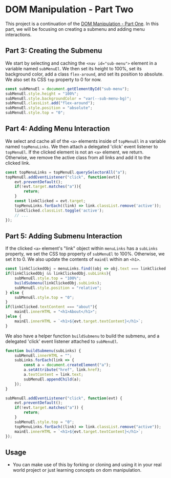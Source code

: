 # DOM Manipulation - Part Two

This project is a continuation of the [DOM Manipulation - Part One](https://github.com/homdahal997/Dom-manipulation-lab). In this part, we will be focusing on creating a submenu and adding menu interactions.

## Part 3: Creating the Submenu

We start by selecting and caching the `<nav id="sub-menu">` element in a variable named `subMenuEl`. We then set its height to 100%, set its background color, add a class `flex-around`, and set its position to absolute. We also set its CSS `top` property to 0 for now.

```javascript
const subMenuEl = document.getElementById("sub-menu");
subMenuEl.style.height = "100%";
subMenuEl.style.backgroundColor = "var(--sub-menu-bg)";
subMenuEl.classList.add("flex-around");
subMenuEl.style.position = "absolute";
subMenuEl.style.top = "0";
```

## Part 4: Adding Menu Interaction

We select and cache all of the `<a>` elements inside of `topMenuEl` in a variable named `topMenuLinks`. We then attach a delegated 'click' event listener to `topMenuEl`. If the clicked element is not an `<a>` element, we return. Otherwise, we remove the active class from all links and add it to the clicked link.

```javascript
const topMenuLinks = topMenuEl.querySelectorAll("a");
topMenuEl.addEventListener("click", function(evt){
    evt.preventDefault();
    if(!evt.target.matches("a")){
        return;
    }
    const linkClicked = evt.target;
    topMenuLinks.forEach((link) => link.classList.remove('active'));
    linkClicked.classList.toggle('active');
    // ...
});
```

## Part 5: Adding Submenu Interaction

If the clicked `<a>` element's "link" object within `menuLinks` has a `subLinks` property, we set the CSS top property of `subMenuEl` to 100%. Otherwise, we set it to 0. We also update the contents of `mainEl` within an `<h1>`.

```javascript
const linkClickedObj = menuLinks.find((obj => obj.text === linkClicked.textContent));
if(linkClickedObj && linkClickedObj.subLinks){
    subMenuEl.style.top = "100%";
    buildSubmenu(linkClickedObj.subLinks);
    subMenuEl.style.position = "relative";
} else {
    subMenuEl.style.top = "0";
}
if(linkClicked.textContent === "about"){
    mainEl.innerHTML = "<h1>About</h1>";
}else {
    mainEl.innerHTML = `<h1>${evt.target.textContent}</h1>`;
}
```

We also have a helper function `buildSubmenu` to build the submenu, and a delegated 'click' event listener attached to `subMenuEl`.

```javascript
function buildSubmenu(subLinks) {
    subMenuEl.innerHTML = "";
    subLinks.forEach(link => {
        const a = document.createElement("a");
        a.setAttribute("href", link.href);
        a.textContent = link.text;
        subMenuEl.appendChild(a);
    });
}

subMenuEl.addEventListener("click", function(evt) {
    evt.preventDefault();
    if(!evt.target.matches("a")) {
        return;
    }
    subMenuEl.style.top = "0";
    topMenuLinks.forEach((link) => link.classList.remove("active"));
    mainEl.innerHTML = `<h1>${evt.target.textContent}</h1>`;
});
```
## Usage
- You can make use of this by forking or cloning and using it in your real world project or 
just learning concepts on dom manipulation. 